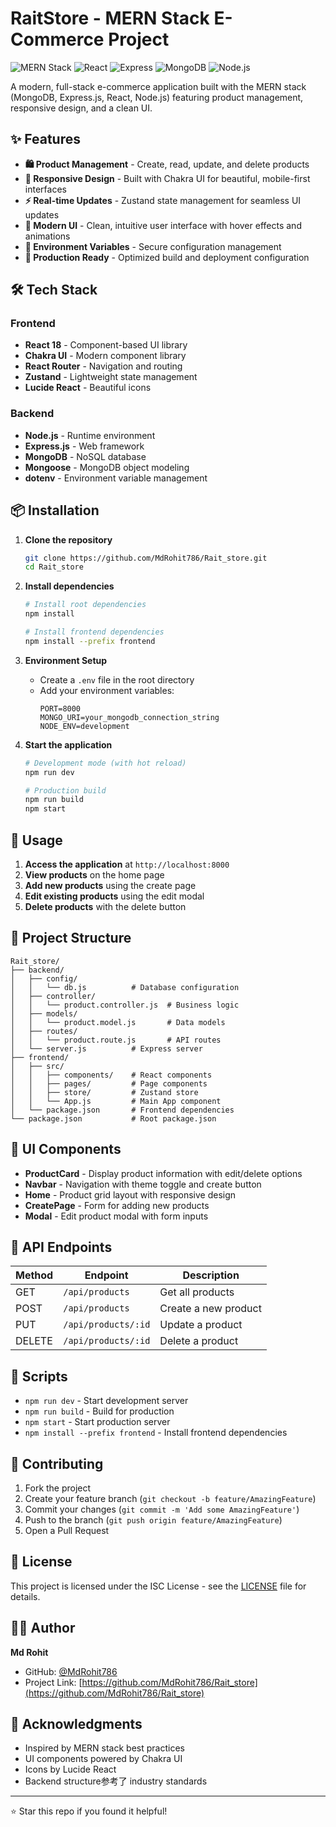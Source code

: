 # RaitStore - MERN Stack E-Commerce Project

![MERN Stack](https://img.shields.io/badge/MERN-Full%20Stack-green)
![React](https://img.shields.io/badge/React-18.2-blue)
![Express](https://img.shields.io/badge/Express-4.18-lightgrey)
![MongoDB](https://img.shields.io/badge/MongoDB-8.0-green)
![Node.js](https://img.shields.io/badge/Node.js-20.0-brightgreen)

A modern, full-stack e-commerce application built with the MERN stack (MongoDB, Express.js, React, Node.js) featuring product management, responsive design, and a clean UI.

## ✨ Features

- **🛍️ Product Management** - Create, read, update, and delete products
- **🎨 Responsive Design** - Built with Chakra UI for beautiful, mobile-first interfaces
- **⚡ Real-time Updates** - Zustand state management for seamless UI updates
- **🎯 Modern UI** - Clean, intuitive user interface with hover effects and animations
- **🔐 Environment Variables** - Secure configuration management
- **🚀 Production Ready** - Optimized build and deployment configuration

## 🛠️ Tech Stack

### Frontend
- **React 18** - Component-based UI library
- **Chakra UI** - Modern component library
- **React Router** - Navigation and routing
- **Zustand** - Lightweight state management
- **Lucide React** - Beautiful icons

### Backend
- **Node.js** - Runtime environment
- **Express.js** - Web framework
- **MongoDB** - NoSQL database
- **Mongoose** - MongoDB object modeling
- **dotenv** - Environment variable management

## 📦 Installation

1. **Clone the repository**
   ```bash
   git clone https://github.com/MdRohit786/Rait_store.git
   cd Rait_store
   ```

2. **Install dependencies**
   ```bash
   # Install root dependencies
   npm install
   
   # Install frontend dependencies
   npm install --prefix frontend
   ```

3. **Environment Setup**
   - Create a `.env` file in the root directory
   - Add your environment variables:
     ```
     PORT=8000
     MONGO_URI=your_mongodb_connection_string
     NODE_ENV=development
     ```

4. **Start the application**
   ```bash
   # Development mode (with hot reload)
   npm run dev
   
   # Production build
   npm run build
   npm start
   ```

## 🚀 Usage

1. **Access the application** at `http://localhost:8000`
2. **View products** on the home page
3. **Add new products** using the create page
4. **Edit existing products** using the edit modal
5. **Delete products** with the delete button

## 📁 Project Structure

```
Rait_store/
├── backend/
│   ├── config/
│   │   └── db.js          # Database configuration
│   ├── controller/
│   │   └── product.controller.js  # Business logic
│   ├── models/
│   │   └── product.model.js       # Data models
│   ├── routes/
│   │   └── product.route.js       # API routes
│   └── server.js          # Express server
├── frontend/
│   ├── src/
│   │   ├── components/    # React components
│   │   ├── pages/         # Page components
│   │   ├── store/         # Zustand store
│   │   └── App.js         # Main App component
│   └── package.json       # Frontend dependencies
└── package.json           # Root package.json
```

## 🎨 UI Components

- **ProductCard** - Display product information with edit/delete options
- **Navbar** - Navigation with theme toggle and create button
- **Home** - Product grid layout with responsive design
- **CreatePage** - Form for adding new products
- **Modal** - Edit product modal with form inputs

## 🔌 API Endpoints

| Method | Endpoint | Description |
|--------|----------|-------------|
| GET | `/api/products` | Get all products |
| POST | `/api/products` | Create a new product |
| PUT | `/api/products/:id` | Update a product |
| DELETE | `/api/products/:id` | Delete a product |

## 🌟 Scripts

- `npm run dev` - Start development server
- `npm run build` - Build for production
- `npm start` - Start production server
- `npm install --prefix frontend` - Install frontend dependencies

## 🤝 Contributing

1. Fork the project
2. Create your feature branch (`git checkout -b feature/AmazingFeature`)
3. Commit your changes (`git commit -m 'Add some AmazingFeature'`)
4. Push to the branch (`git push origin feature/AmazingFeature`)
5. Open a Pull Request

## 📝 License

This project is licensed under the ISC License - see the [LICENSE](LICENSE) file for details.

## 👨‍💻 Author

**Md Rohit**  
- GitHub: [@MdRohit786](https://github.com/MdRohit786)
- Project Link: [https://github.com/MdRohit786/Rait_store](https://github.com/MdRohit786/Rait_store)

## 🙏 Acknowledgments

- Inspired by MERN stack best practices
- UI components powered by Chakra UI
- Icons by Lucide React
- Backend structure参考了 industry standards

---

⭐ Star this repo if you found it helpful!